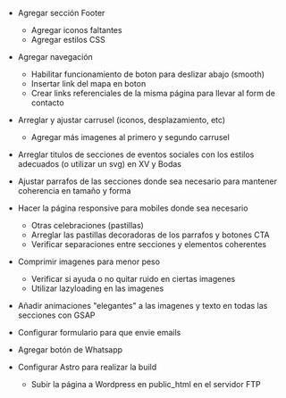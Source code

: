 - Agregar sección Footer
    - Agregar iconos faltantes
    - Agregar estilos CSS

- Agregar navegación
    - Habilitar funcionamiento de boton para deslizar abajo (smooth)
    - Insertar link del mapa en boton
    - Crear links referenciales de la misma página para llevar al form de contacto

- Arreglar y ajustar carrusel (iconos, desplazamiento, etc)
    - Agregar más imagenes al primero y segundo carrusel

- Arreglar titulos de secciones de eventos sociales con los estilos adecuados (o utilizar un svg) en XV y Bodas

- Ajustar parrafos de las secciones donde sea necesario para mantener coherencia en tamaño y forma

- Hacer la página responsive para mobiles donde sea necesario
    - Otras celebraciones (pastillas)
    - Arreglar las pastillas decoradoras de los parrafos y botones CTA
    - Verificar separaciones entre secciones y elementos coherentes

- Comprimir imagenes para menor peso
    - Verificar si ayuda o no quitar ruido en ciertas imagenes
    - Utilizar lazyloading en las imagenes

- Añadir animaciones "elegantes" a las imagenes y texto en todas las secciones con GSAP

- Configurar formulario para que envie emails

- Agregar botón de Whatsapp

- Configurar Astro para realizar la build
    - Subir la página a Wordpress en public_html en el servidor FTP